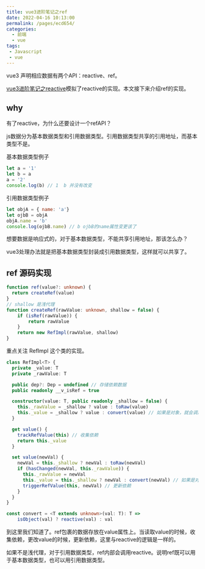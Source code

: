 ```yaml
---
title: vue3进阶笔记之ref
date: 2022-04-16 10:13:00
permalink: /pages/ecd654/
categories:
  - 前端
  - vue
tags:
 - Javascript
 - vue 
---
```


vue3 声明相应数据有两个API：reactive、ref。

[vue3进阶笔记之reactive](12.vue3进阶笔记之reactive.md)模拟了reactive的实现。本文接下来介绍ref的实现。

## why

有了reactive，为什么还要设计一个refAPI？

js数据分为基本数据类型和引用数据类型。引用数据类型共享的引用地址，而基本类型不是。

基本数据类型例子

```js
let a = '1'
let b = a
a = '2'
console.log(b) // 1  b 并没有改变
```

引用数据类型例子

```js
let objA = { name: 'a'}
let ojbB = objA
objA.name = 'b'
console.log(ojbB.name) // b ojbB的name属性变更该了
```
想要数据是响应式的，对于基本数据类型，不能共享引用地址，那该怎么办？

vue3处理办法就是把基本数据类型封装成引用数据类型，这样就可以共享了。

## ref 源码实现

```ts
function ref(value?: unknown) {
  return createRef(value)
}
// shallow 是浅代理
function createRef(rawValue: unknown, shallow = false) {
    if (isRef(rawValue)) {
        return rawValue
    }
    return new RefImpl(rawValue, shallow)
}
```
重点关注 RefImpl 这个类的实现。

```ts
class RefImpl<T> {
  private _value: T
  private _rawValue: T

  public dep?: Dep = undefined // 存储依赖数据
  public readonly __v_isRef = true

  constructor(value: T, public readonly _shallow = false) {
    this._rawValue = _shallow ? value : toRaw(value)
    this._value = _shallow ? value : convert(value) // 如果是对象，就会调用reactive 实现查看下面
  }

  get value() {
    trackRefValue(this) // 收集依赖
    return this._value
  }

  set value(newVal) {
    newVal = this._shallow ? newVal : toRaw(newVal)
    if (hasChanged(newVal, this._rawValue)) {
      this._rawValue = newVal
      this._value = this._shallow ? newVal : convert(newVal) // 如果是对象，就会调用reactive 实现查看下面
      triggerRefValue(this, newVal) // 更新依赖
    }
  }
}

const convert = <T extends unknown>(val: T): T =>
    isObject(val) ? reactive(val) : val
```
到这里我们知道了。ref包裹的数据存放在value属性上。当读取value的时候，收集依赖，更改value的时候，更新依赖，这里与reactive的逻辑是一样的。

如果不是浅代理，对于引用数据类型，ref内部会调用reactive。说明ref既可以用于基本数据类型，也可以用引用数据类型。